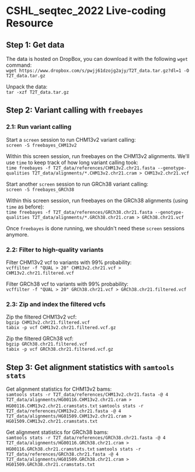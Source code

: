 # CSHL_seqtec_2022 Live-coding Resource

## Step 1: Get data

The data is hosted on DropBox, you can download it with the following `wget` command:<br>
`wget https://www.dropbox.com/s/pwjj61dzojg2ajy/T2T_data.tar.gz?dl=1 -O T2T_data.tar.gz`

Unpack the data:<br>
`tar -xzf T2T_data.tar.gz`


## Step 2: Variant calling with `freebayes`

### 2.1: Run variant calling

Start a `screen` session to run CHM13v2 variant calling:<br>
`screen -S freebayes_CHM13v2`

Within this screen session, run freebayes on the CHM13v2 alignments. We'll use `time` to keep track of how long variant calling took:<br>
`time freebayes -f T2T_data/references/CHM13v2.chr21.fasta --genotype-qualities T2T_data/alignments/*.CHM13v2.chr21.cram > CHM13v2.chr21.vcf`

Start another `screen` session to run GRCh38 variant calling:<br>
`screen -S freebayes_GRCh38`

Within this screen session, run freebayes on the GRCh38 alignments (using `time` as before):<br>
`time freebayes -f T2T_data/references/GRCh38.chr21.fasta --genotype-qualities T2T_data/alignments/*.GRCh38.chr21.cram > GRCh38.chr21.vcf`

Once `freebayes` is done running, we shouldn't need these `screen` sessions anymore.

### 2.2: Filter to high-quality variants

Filter CHM13v2 vcf to variants with 99% probability:<br>
`vcffilter -f "QUAL > 20" CHM13v2.chr21.vcf > CHM13v2.chr21.filtered.vcf`

Filter GRCh38 vcf to variants with 99% probability:<br>
`vcffilter -f "QUAL > 20" GRCh38.chr21.vcf > GRCh38.chr21.filtered.vcf`

### 2.3: Zip and index the filtered vcfs

Zip the filtered CHM13v2 vcf:<br>
`bgzip CHM13v2.chr21.filtered.vcf`<br>
`tabix -p vcf CHM13v2.chr21.filtered.vcf.gz`

Zip the filtered GRCh38 vcf:<br>
`bgzip GRCh38.chr21.filtered.vcf`<br>
`tabix -p vcf GRCh38.chr21.filtered.vcf.gz`<br>


## Step 3: Get alignment statistics with `samtools stats`

Get alignment statistics for CHM13v2 bams:<br>
`samtools stats -r T2T_data/references/CHM13v2.chr21.fasta -@ 4 T2T_data/alignments/HG00116.CHM13v2.chr21.cram > HG00116.CHM13v2.chr21.cramstats.txt`
`samtools stats -r T2T_data/references/CHM13v2.chr21.fasta -@ 4 T2T_data/alignments/HG01509.CHM13v2.chr21.cram > HG01509.CHM13v2.chr21.cramstats.txt`

Get alignment statistics for GRCh38 bams:<br>
`samtools stats -r T2T_data/references/GRCh38.chr21.fasta -@ 4 T2T_data/alignments/HG00116.GRCh38.chr21.cram > HG00116.GRCh38.chr21.cramstats.txt`
`samtools stats -r T2T_data/references/GRCh38.chr21.fasta -@ 4 T2T_data/alignments/HG01509.GRCh38.chr21.cram > HG01509.GRCh38.chr21.cramstats.txt`